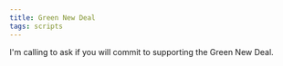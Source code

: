 ```yaml
---
title: Green New Deal
tags: scripts
---
```


I'm calling to ask if you will commit to supporting the Green New Deal.
